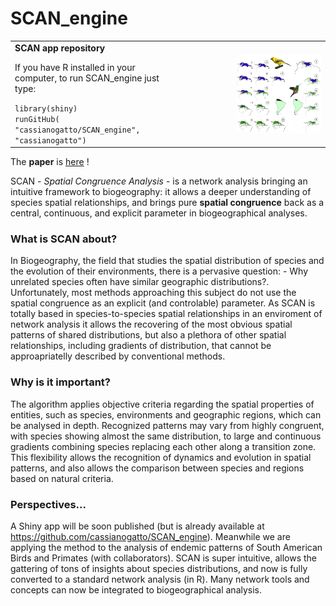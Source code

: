 <h1 style = "float:letf;"> SCAN_engine </h1>
<table style  = 'border: 0px; align:center;'>
  <tr>
    <td width = 50%>
      <strong>SCAN app repository</strong><br>
      <p>If you have R installed in your computer, to run SCAN_engine just type:</p>
      <code>library(shiny)</code>
      <br>
      <code>runGitHub( "cassianogatto/SCAN_engine", "cassianogatto")</code>
    </td>
    <td width = 45% style = ''>
      <img width = 60% style = " align: right ; float:right;" src = "scan_maps_Icterus_Amazilia.png">
    </td>
  </tr>
</table>

The **paper** is [here](https://journals.plos.org/plosone/article?id=10.1371/journal.pone.0245818) !

SCAN - *Spatial Congruence Analysis* - is a network analysis bringing an intuitive framework to biogeography: it allows a deeper understanding of species spatial relationships, and brings pure __spatial congruence__ back as a central, continuous, and explicit parameter in biogeographical analyses.

### What is SCAN about?
In Biogeography, the  field that studies the spatial distribution of species and the evolution of their environments, there is a pervasive question: - Why unrelated species often have similar geographic distributions?. Unfortunately, most methods approaching this subject do not use the spatial congruence as an explicit (and controlable) parameter. As SCAN is totally based in species-to-species spatial relationships in an enviroment of network analysis it allows the recovering of the most obvious spatial patterns of shared distributions, but also a plethora of other spatial relationships, including gradients of distribution, that cannot be approapriatelly described by conventional methods.

### Why is it important?

The algorithm applies objective criteria regarding the spatial properties of entities, such as species, environments and geographic regions, which can be analysed in depth. Recognized patterns may vary from highly congruent, with species showing almost the same distribution, to large and continuous gradients combining species replacing each other along a transition zone. This flexibility allows  the recognition of dynamics and evolution in spatial patterns, and also allows the comparison between species and regions based on natural criteria.

### Perspectives...
A Shiny app will be soon published (but is already available at https://github.com/cassianogatto/SCAN_engine). Meanwhile we are applying the method to the analysis of endemic patterns of South American Birds and Primates (with collaborators). SCAN is super intuitive, allows the gattering of tons of insights about species distributions, and now is fully converted to a standard network analysis (in R). Many network tools and concepts can now be integrated to biogeographical analysis.
